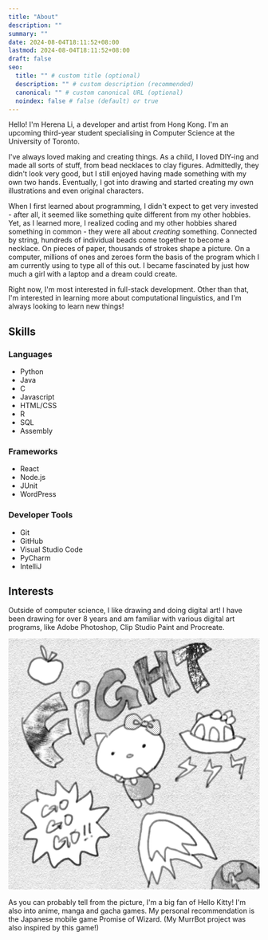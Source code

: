 ```yaml
---
title: "About"
description: ""
summary: ""
date: 2024-08-04T18:11:52+08:00
lastmod: 2024-08-04T18:11:52+08:00
draft: false
seo:
  title: "" # custom title (optional)
  description: "" # custom description (recommended)
  canonical: "" # custom canonical URL (optional)
  noindex: false # false (default) or true
---
```


Hello! I'm Herena Li, a developer and artist from Hong Kong. I'm an upcoming third-year student specialising in Computer Science at the University of Toronto.

I've always loved making and creating things. As a child, I loved DIY-ing and made all sorts of stuff, from bead necklaces to clay figures. Admittedly, they didn't look very good, but I still enjoyed having made something with my own two hands. Eventually, I got into drawing and started creating my own illustrations and even original characters.

When I first learned about programming, I didn't expect to get very invested - after all, it seemed like something quite different from my other hobbies. Yet, as I learned more, I realized coding and my other hobbies shared something in common - they were all about *creating* something. Connected by string, hundreds of individual beads come together to become a necklace. On pieces of paper, thousands of strokes shape a picture. On a computer, millions of ones and zeroes form the basis of the program which I am currently using to type all of this out. I became fascinated by just how much a girl with a laptop and a dream could create.

Right now, I'm most interested in full-stack development. Other than that, I'm interested in learning more about computational linguistics, and I'm always looking to learn new things!

## Skills

### Languages

- Python
- Java
- C
- Javascript
- HTML/CSS
- R
- SQL
- Assembly

### Frameworks

- React
- Node.js
- JUnit
- WordPress

### Developer Tools

- Git
- GitHub
- Visual Studio Code
- PyCharm
- IntelliJ

## Interests

Outside of computer science, I like drawing and doing digital art! I have been drawing for over 8 years and am familiar with various digital art programs, like Adobe Photoshop, Clip Studio Paint and Procreate.

![Art of Hello Kitty flying through space](hello-kitty.jpeg)

As you can probably tell from the picture, I'm a big fan of Hello Kitty! I'm also into anime, manga and gacha games. My personal recommendation is the Japanese mobile game Promise of Wizard. (My MurrBot project was also inspired by this game!)

